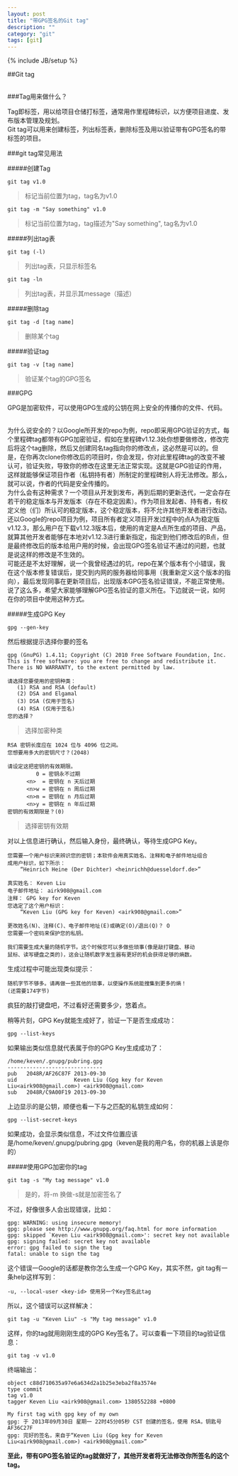 ```yaml
---
layout: post
title: "带GPG签名的Git tag"
description: ""
category: "git"
tags: [git]
---
```

{% include JB/setup %}

##Git tag

<br />
###Tag用来做什么？

Tag即标签，用以给项目仓储打标签，通常用作里程碑标识，以方便项目进度、发布版本管理及规划。
<br />
Git tag可以用来创建标签，列出标签表，删除标签及用以验证带有GPG签名的带标签的项目。

###git tag常见用法

#####创建Tag

    git tag v1.0
>标记当前位置为tag，tag名为v1.0

    git tag -m "Say something" v1.0
>标记当前位置为tag，tag描述为"Say something", tag名为v1.0

#####列出tag表

    git tag (-l)
>列出tag表，只显示标签名

    git tag -ln
>列出tag表，并显示其message（描述）

#####删除tag

    git tag -d [tag name]
>删除某个tag

#####验证tag

    git tag -v [tag name]
>验证某个tag的GPG签名

###GPG

GPG是加密软件，可以使用GPG生成的公钥在网上安全的传播你的文件、代码。

<br />
为什么说安全的？以Google所开发的repo为例，repo即采用GPG验证的方式，每个里程碑tag都带有GPG加密验证，假如在里程碑v1.12.3处你想要做修改，修改完后将这个tag删除，然后又创建同名tag指向你的修改点，这必然是可以的。但是，在你再次clone你修改后的项目时，你会发现，你对此里程碑tag的改变不被认可，验证失败，导致你的修改在这里无法正常实现。这就是GPG验证的作用，这样就能够保证项目作者（私钥持有者）所制定的里程碑别人将无法修改。那么，就可以说，作者的代码是安全传播的。

<br />
为什么会有这种需求？一个项目从开发到发布，再到后期的更新迭代，一定会存在若干的稳定版本与开发版本（存在不稳定因素）。作为项目发起者、持有者，有权定义他（们）所认可的稳定版本，这个稳定版本，将不允许其他开发者进行改动。还以Google的repo项目为例，项目所有者定义项目开发过程中的点A为稳定版v1.12.3，那么用户在下载v1.12.3版本后，使用的肯定是A点所生成的项目、产品，就算其他开发者能够在本地对v1.12.3进行重新指定，指定到他们修改后的B点，但是最终修改后的版本给用户用的时候，会出现GPG签名验证不通过的问题，也就是说这样的修改是不生效的。

<br />
可能还是不太好理解，说一个我曾经遇过的坑，repo在某个版本有个小错误，我在这个版本修复错误后，提交到内网的服务器给同事用（我重新定义这个版本的指向），最后发现同事在更新项目后，出现版本GPG签名验证错误，不能正常使用。

<br />
说了这么多，希望大家能够理解GPG签名验证的意义所在。下边就说一说，如何在你的项目中使用这种方式。

#####生成GPG Key

    gpg --gen-key
然后根据提示选择你要的签名

    gpg (GnuPG) 1.4.11; Copyright (C) 2010 Free Software Foundation, Inc.
    This is free software: you are free to change and redistribute it.
    There is NO WARRANTY, to the extent permitted by law.
    
    请选择您要使用的密钥种类：
       (1) RSA and RSA (default)
       (2) DSA and Elgamal
       (3) DSA (仅用于签名)
       (4) RSA (仅用于签名)
    您的选择？ 
>选择加密种类

    RSA 密钥长度应在 1024 位与 4096 位之间。
    您想要用多大的密钥尺寸？(2048)

    请设定这把密钥的有效期限。
             0 = 密钥永不过期
          <n>  = 密钥在 n 天后过期
          <n>w = 密钥在 n 周后过期
          <n>m = 密钥在 n 月后过期
          <n>y = 密钥在 n 年后过期
    密钥的有效期限是？(0)
>选择密钥有效期

对以上信息进行确认，然后输入身份，最终确认，等待生成GPG Key。

    您需要一个用户标识来辨识您的密钥；本软件会用真实姓名、注释和电子邮件地址组合
    成用户标识，如下所示：
        “Heinrich Heine (Der Dichter) <heinrichh@duesseldorf.de>”
    
    真实姓名： Keven Liu
    电子邮件地址： airk908@gmail.com
    注释： GPG key for Keven
    您选定了这个用户标识：
        “Keven Liu (GPG key for Keven) <airk908@gmail.com>”
    
    更改姓名(N)、注释(C)、电子邮件地址(E)或确定(O)/退出(Q)？ O
    您需要一个密码来保护您的私钥。
    
    我们需要生成大量的随机字节。这个时候您可以多做些琐事(像是敲打键盘、移动
    鼠标、读写硬盘之类的)，这会让随机数字发生器有更好的机会获得足够的熵数。

生成过程中可能出现类似提示：

    随机字节不够多。请再做一些其他的琐事，以使操作系统能搜集到更多的熵！
    (还需要174字节)

疯狂的敲打键盘吧，不过看好还需要多少，悠着点。

稍等片刻，GPG Key就能生成好了，验证一下是否生成成功：

    gpg --list-keys

如果输出类似信息就代表属于你的GPG Key生成成功了：

    /home/keven/.gnupg/pubring.gpg
    ------------------------------
    pub   2048R/AF26C87F 2013-09-30
    uid                  Keven Liu (Gpg key for Keven Liu<airk908@gmail.com>) <airk908@gmail.com>
    sub   2048R/C9A00F19 2013-09-30

上边显示的是公钥，顺便也看一下与之匹配的私钥生成如何：

    gpg --list-secret-keys

如果成功，会显示类似信息，不过文件位置应该是/home/keven/.gnupg/pubring.gpg（keven是我的用户名，你的机器上该是你的）

#####使用GPG加密你的tag

    git tag -s "My tag message" v1.0
>是的，将-m 换做-s就是加密签名了

不过，好像很多人会出现错误，比如：

    gpg: WARNING: using insecure memory! 
    gpg: please see http://www.gnupg.org/faq.html for more information 
    gpg: skipped `Keven Liu <airk908@gmail.com>': secret key not available 
    gpg: signing failed: secret key not available 
    error: gpg failed to sign the tag 
    fatal: unable to sign the tag

这个错误一Google的话都是教你怎么生成一个GPG Key，其实不然，git tag有一条help这样写到：

    -u, --local-user <key-id> 使用另一个Key签名此tag

所以，这个错误可以这样解决：

    git tag -u "Keven Liu" -s "My tag message" v1.0

这样，你的tag就用刚刚生成的GPG Key签名了。可以查看一下项目的tag验证信息：

    git tag -v v1.0

终端输出：

    object c88d710635a97e6a634d2a1b25e3eba2f8a3574e
    type commit
    tag v1.0
    tagger Keven Liu <airk908@gmail.com> 1380552288 +0800
    
    My first tag with gpg key of my own
    gpg: 于 2013年09月30日 星期一 22时45分05秒 CST 创建的签名，使用 RSA，钥匙号 AF36C27F
    gpg: 完好的签名，来自于“Keven Liu (Gpg key for Keven Liu<airk908@gmail.com>) <airk908@gmail.com>”
    
**至此，带有GPG签名验证的tag就做好了，其他开发者将无法修改你所签名的这个tag。**
